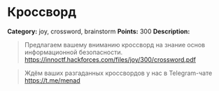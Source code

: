 # Кроссворд


**Category:** joy, crossword, brainstorm
**Points:** 300
**Description:**

> Предлагаем вашему вниманию кроссворд на знание основ информационной безопасности. https://innoctf.hackforces.com/files/joy/300/crossword.pdf 

> Ждём ваших разгаданных кроссвордов у нас в Telegram-чате https://t.me/menad

